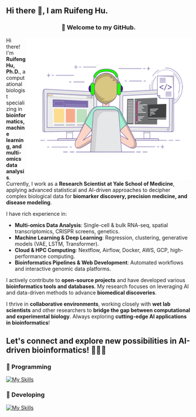 ## Hi there 👋, I am Ruifeng Hu.

<div align="center">
<h3>🤗  Welcome to my GitHub.</h3>
</div>

<img align='right' src="https://github.com/huruifeng/huruifeng/blob/main/images/giphy.gif" width="450" height="390" />

Hi there! I'm **Ruifeng Hu, Ph.D.**, a computational biologist specializing in **bioinformatics, machine learning, and multi-omics data analysis**. Currently, I work as a **Research Scientist at Yale School of Medicine**, applying advanced statistical and AI-driven approaches to decipher complex biological data for **biomarker discovery, precision medicine, and disease modeling**.
<!-- ## 🔬 Expertise & Skills -->
I have rich experience in:
- **Multi-omics Data Analysis**: Single-cell & bulk RNA-seq, spatial transcriptomics, CRISPR screens, genetics.
- **Machine Learning & Deep Learning**: Regression, clustering, generative models (VAE, LSTM, Transformer).
- **Cloud & HPC Computing**: Nextflow, Airflow, Docker, AWS, GCP, high-performance computing.
- **Bioinformatics Pipelines & Web Development**: Automated workflows and interactive genomic data platforms.

<!-- ## 🚀 Projects & Contributions -->
I actively contribute to **open-source projects** and have developed various **bioinformatics tools and databases**. My research focuses on leveraging AI and data-driven methods to advance **biomedical discoveries**.

<!-- ## 🌱 Collaboration & Interests -->
I thrive in **collaborative environments**, working closely with **wet lab scientists** and other researchers to **bridge the gap between computational and experimental biology**. Always exploring **cutting-edge AI applications in bioinformatics**!

Let's connect and explore new possibilities in **AI-driven bioinformatics**! 🔬🤖✨
---

### 🧰 Programming

[![My Skills](https://skillicons.dev/icons?i=py,r,powershell,c,cpp,java,go,js&theme=light)](https://github.com/eryajf)

### 🧰 Developing

[![My Skills](https://skillicons.dev/icons?i=sklearn,pytorch,tensorflow,github,githubactions,aws,gcp,ubuntu,linux,docker,git,bash,md,mongodb,mysql,sqlite,postgres,postman,react,vite,nodejs,npm,materialui,d3,bootstrap,flask,fastapi,express,vscode,pycharm&theme=light)](https://github.com/eryajf)



<!--
### 📝 My blog updates

<details open>
<summary>Clic to open/close ...</summary>

<img align='right' src="https://tva4.sinaimg.cn/large/008k1Yt0ly1h4no500obvg30fk0bo1cn.gif" width="330" />

- 🐻 [学习周刊-总第197期-2025年第06周](https://wiki.eryajf.net/pages/6a3f6a/) 

- 🎃 [我的2024年](https://wiki.eryajf.net/pages/5f5910/) 

- 🚀 [学习周刊-总第196期-2025年第05周](https://wiki.eryajf.net/pages/4fb5cc/) 

- 🌋 [学习周刊-总第195期-2025年第04周](https://wiki.eryajf.net/pages/892f1a/) 

- 🌁 [针对我昨天的言论被使者同步给开发商这件事儿做一些回应](https://wiki.eryajf.net/pages/82d296/) 

- 😺 [学习周刊-总第194期-2025年第03周](https://wiki.eryajf.net/pages/c3722a/) 

More posts are available here：[https://wiki.eryajf.net](https://wiki.eryajf.net)
-->
</details>
